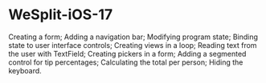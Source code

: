 # WeSplit-iOS-17

Creating a form;
Adding a navigation bar;
Modifying program state;
Binding state to user interface controls;
Creating views in a loop;
Reading text from the user with TextField;
Creating pickers in a form;
Adding a segmented control for tip percentages;
Calculating the total per person;
Hiding the keyboard.
